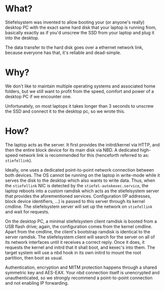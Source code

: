 # What?

Stiefelsystem was invented to allow booting your (or anyone's really) desktop PC with the exact same hard disk that your laptop is running from, basically exactly as if you'd unscrew the SSD from your laptop and plug it into the desktop.

The data transfer to the hard disk goes over a ethernet network link, because everyone has that, it's reliable and dead-simple.


# Why?

We don't like to maintain multiple operating systems and associated home folders, but we still want to profit from the speed, comfort and power of a desktop PC if we encounter one.

Unfortunately, on most laptops it takes longer than 3 seconds to unscrew the SSD and connect it to the desktop pc, so we wrote this.


# How?

The laptop acts as the server.
It first provides the initrd/kernel via HTTP,
and then the entire block device for its main disk via NBD.
A dedicated high-speed network link is recommended for this (henceforth referred to as: `stiefellink`).

Ideally, one uses a dedicated point-to-point network connection between both devices.
The OS cannot be running on the laptop in write-mode while it serves the disk to the desktop which also wants to write data.
Thus, when the `stiefellink` NIC is detected by the `stiefel-autokexec.service`, the laptop reboots into a custom ramdisk which acts as the stiefelsystem server that provides the aforementioned services.
Configuration (IP addresses, block device identifiers, ...) is passed to this server through its kernel cmdline.
The stiefelsystem server will set up the network on `stiefellink` and wait for requests.

On the desktop PC, a minimal stiefelsystem client ramdisk is booted from a USB flash drive; again, the configuration comes from the kernel cmdline.
Apart from the cmdline, the client's bootstrap ramdisk is identical to the server ramdisk.
The stiefelsystem client will search for the server on all of its network interfaces until it receives a correct reply.
Once it does, it requests the kernel and initrd that it shall boot, and kexec's into them.
The target system will use a nbd hook in its own initrd to mount the root partition, then boot as usual.

Authentication, encryption and MITM protection happens through a shared symmetric key and AES-EAX.
Your nbd connection itself is unencrypted and unauthenticated, so we strongly recommend a point-to-point connection and not enabling IP forwarding.
